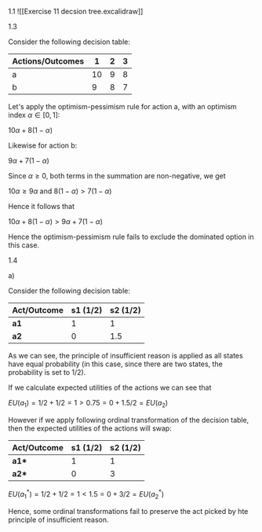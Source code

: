 

1.1
![[Exercise 11 decsion tree.excalidraw]]


1.3

Consider the following decision table:

| Actions/Outcomes | 1   | 2   | 3   |
| ---------------- | --- | --- | --- |
| a                | 10  | 9   | 8   |
| b                | 9   | 8   | 7   |

Let's apply the optimism-pessimism rule for action a, with an optimism index $\alpha\in[0,1]$:

$10\alpha + 8(1-\alpha)$

Likewise for action b:

$9\alpha + 7(1-\alpha)$

Since $\alpha \geq 0$, both terms in the summation are non-negative, we get

$10\alpha \geq 9\alpha$ and $8(1-\alpha) >7(1-\alpha)$

Hence it follows that

$10\alpha + 8(1-\alpha)> 9\alpha + 7(1-\alpha)$

Hence the optimism-pessimism rule fails to exclude the dominated option in this case.

1.4 

a) 

Consider the following decision table:

| Act/Outcome | s1 (1/2) | s2 (1/2) |
| ----------- | -------- | -------- |
| **a1**      | 1        | 1        |
| **a2**      | 0        | 1.5      |

As we can see, the principle of insufficient reason is applied as all states have equal probability (in this case, since there are two states, the probability is set to 1/2).

If we calculate expected utilities of the actions we can see that

$EU(a_1)= 1/2 + 1/2 = 1 > 0.75 = 0 + 1.5/2 = EU(a_2)$

However if we apply following ordinal transformation of the decision table, then the expected utilities of the actions will swap:

| Act/Outcome | s1 (1/2) | s2 (1/2) |
| ----------- | -------- | -------- |
| **a1\***    | 1        | 1        |
| **a2\***    | 0        | 3        |

$EU(a_1^*)= 1/2 + 1/2 = 1 < 1.5 = 0 + 3/2 = EU(a_2^*)$

Hence, some ordinal transformations fail to preserve the act picked by hte principle of insufficient reason.